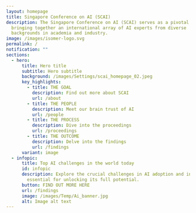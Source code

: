 ```yaml
---
layout: homepage
title: Singapore Conference on AI (SCAI)
description: The Singapore Conference on AI (SCAI) serves as a pivotal nexus,
  bringing together an international array of AI experts from diverse
  backgrounds in academia and industry.
image: /images/isomer-logo.svg
permalink: /
notification: ""
sections:
  - hero:
      title: Hero title
      subtitle: Hero subtitle
      background: /images/Settings/scai_homepage_02.jpeg
      key_highlights:
        - title: THE GOAL
          description: Find out more about SCAI
          url: /about
        - title: THE PEOPLE
          description: Meet our brain trust of AI
          url: /people
        - title: THE PROCESS
          description: Dive into the proceedings
          url: /proceedings
        - title: THE OUTCOME
          description: Delve into the findings
          url: /findings
      variant: image
  - infopic:
      title: Top AI challenges in the world today
      id: infopic
      description: Explore the crucial challenges in AI adoption and innovation
        essential for unlocking its full potential.
      button: FIND OUT MORE HERE
      url: /findings
      image: /images/Temp/Ai_banner.jpg
      alt: Image alt text
---
```

